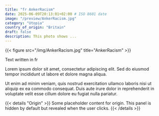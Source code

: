 ```yaml
---
title: "fr AnkerRacism"
date: 2025-06-09T20:13:01+02:00 # ISO 8601 date
image: "/preview/AnkerRacism.jpg"
category: "Utopia"
country_of_origin: "Britain"
draft: false
description: This photo shows ...
---
```


{{< figure src="/img/AnkerRacism.jpg" title="AnkerRacism" >}}

Text written in fr

Lorem ipsum dolor sit amet, consectetur adipiscing elit. Sed do eiusmod tempor incididunt ut labore et dolore magna aliqua.

Ut enim ad minim veniam, quis nostrud exercitation ullamco laboris nisi ut aliquip ex ea commodo consequat. Duis aute irure dolor in reprehenderit in voluptate velit esse cillum dolore eu fugiat nulla pariatur.


{{< details "Origin" >}}
Some placeholder content for origin. This panel is hidden by default but revealed when the user clicks.
{{< /details >}}


